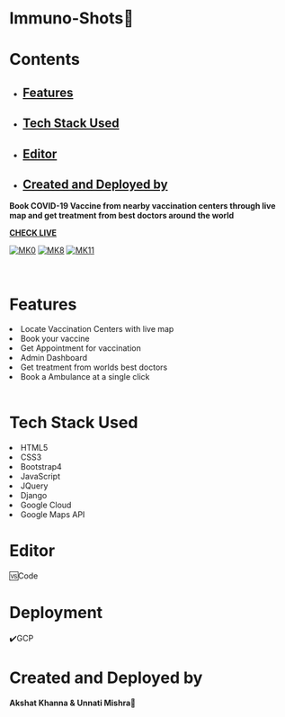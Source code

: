 # Immuno-Shots💉

# Contents
- ## <a href="#features">Features</a>
- ## <a href="#techstack">Tech Stack Used</a>
- ## <a href="#editor">Editor</a>
- ## <a href="#creator">Created and Deployed by</a>
<b>Book COVID-19 Vaccine from nearby vaccination centers through live map and get treatment from best doctors around the world</b>
<br>

<b><a href="https://immunoshots.uc.r.appspot.com/">CHECK LIVE</a></b>
<br>

<a href="https://immunoshots.uc.r.appspot.com"><img src="https://i.ibb.co/hVC9mFn/MK0.png" alt="MK0" border="0"></a>
<a href="https://immunoshots.uc.r.appspot.com"><img src="https://i.ibb.co/VpBdhCk/MK8.png" alt="MK8" border="0"></a>
<a href="https://immunoshots.uc.r.appspot.com"><img src="https://i.ibb.co/8M3GwMY/MK11.png" alt="MK11" border="0"></a>

<br>

<h1 id="features">Features</h1>
<li>Locate Vaccination Centers with live map</li>
<li>Book your vaccine</li>
<li>Get Appointment for vaccination</li>
<li>Admin Dashboard</li>
<li>Get treatment from worlds best doctors</li>
<li>Book a Ambulance at a single click</li>
<br>

<h1 id="techstack">Tech Stack Used</h1>
<li>HTML5</li>
<li>CSS3</li>
<li>Bootstrap4</li>
<li>JavaScript</li>
<li>JQuery</li>
<li>Django</li>
<li>Google Cloud</li>
<li>Google Maps API</li>



<h1 id="editor">Editor</h1>
🆚Code

<h1 id="deployment">Deployment</h1>✔️GCP

<h1 id="creator">Created and Deployed by</h1>
  <b>Akshat Khanna & Unnati Mishra🙎</b>
  <br><br>

